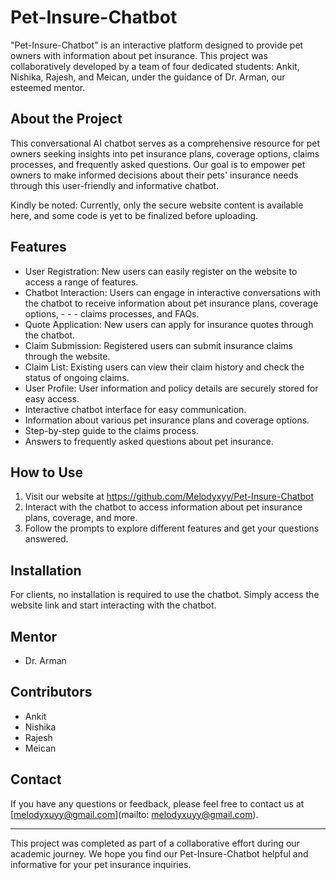 # Pet-Insure-Chatbot

"Pet-Insure-Chatbot" is an interactive platform designed to provide pet owners with information about pet insurance. This project was collaboratively developed by a team of four dedicated students: Ankit, Nishika, Rajesh, and Meican, under the guidance of Dr. Arman, our esteemed mentor.

## About the Project

This conversational AI chatbot serves as a comprehensive resource for pet owners seeking insights into pet insurance plans, coverage options, claims processes, and frequently asked questions. Our goal is to empower pet owners to make informed decisions about their pets' insurance needs through this user-friendly and informative chatbot.

Kindly be noted: Currently, only the secure website content is available here, and some code is yet to be finalized before uploading.

## Features

- User Registration: New users can easily register on the website to access a range of features.
- Chatbot Interaction: Users can engage in interactive conversations with the chatbot to receive information about pet insurance plans, coverage options, - - - claims processes, and FAQs.
- Quote Application: New users can apply for insurance quotes through the chatbot.
- Claim Submission: Registered users can submit insurance claims through the website.
- Claim List: Existing users can view their claim history and check the status of ongoing claims.
- User Profile: User information and policy details are securely stored for easy access.
- Interactive chatbot interface for easy communication.
- Information about various pet insurance plans and coverage options.
- Step-by-step guide to the claims process.
- Answers to frequently asked questions about pet insurance.



## How to Use

1. Visit our website at https://github.com/Melodyxyy/Pet-Insure-Chatbot 
3. Interact with the chatbot to access information about pet insurance plans, coverage, and more.
4. Follow the prompts to explore different features and get your questions answered.

## Installation

For clients, no installation is required to use the chatbot. Simply access the website link and start interacting with the chatbot.

## Mentor

- Dr. Arman

## Contributors

- Ankit
- Nishika
- Rajesh
- Meican

## Contact

If you have any questions or feedback, please feel free to contact us at [melodyxuyy@gmail.com](mailto: melodyxuyy@gmail.com).

---

This project was completed as part of a collaborative effort during our academic journey. We hope you find our Pet-Insure-Chatbot helpful and informative for your pet insurance inquiries.
